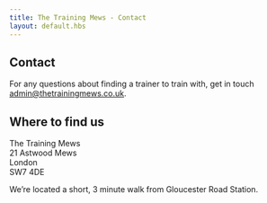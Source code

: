 ```yaml
---
title: The Training Mews - Contact
layout: default.hbs
---
```


## Contact

For any questions about finding a trainer to train with, get in touch <a href="mailto:admin@thetrainingmews.co.uk">admin@thetrainingmews.co.uk</a>.

## Where to find us

The Training Mews<br>
21 Astwood Mews<br>
London<br>
SW7 4DE

We’re located a short, 3 minute walk from Gloucester Road Station. 
